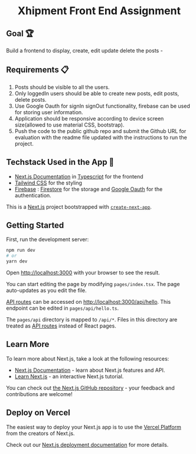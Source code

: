<h1 align="center"> Xhipment Front End Assignment</h1>

## Goal 🏆

Build a frontend to display, create, edit update delete the posts -

## Requirements 📋

1. Posts should be visible to all the users.
2. Only loggedIn users should be able to create new posts, edit posts, delete posts.
3. Use Google Oauth for signIn signOut functionality, firebase can be used for storing user information.
4. Application should be responsive according to device screen size(allowed to use material CSS, bootstrap).
5. Push the code to the public github repo and submit the Github URL for evaluation with the readme file updated with the instructions to run the project.

## Techstack Used in the App 📖

- [Next.js Documentation](https://nextjs.org/docs) in [Typescript](https://nextjs.org/docs/basic-features/typescript) for the frontend
- [Tailwind CSS](https://tailwindcss.com/) for the styling
- [Firebase](https://firebase.google.com/) : [Firestore](https://firebase.google.com/docs/firestore) for the storage and [Google Oauth](https://firebase.google.com/docs/auth) for the authentication.

This is a [Next.js](https://nextjs.org/) project bootstrapped with [`create-next-app`](https://github.com/vercel/next.js/tree/canary/packages/create-next-app).

## Getting Started

First, run the development server:

```bash
npm run dev
# or
yarn dev
```

Open [http://localhost:3000](http://localhost:3000) with your browser to see the result.

You can start editing the page by modifying `pages/index.tsx`. The page auto-updates as you edit the file.

[API routes](https://nextjs.org/docs/api-routes/introduction) can be accessed on [http://localhost:3000/api/hello](http://localhost:3000/api/hello). This endpoint can be edited in `pages/api/hello.ts`.

The `pages/api` directory is mapped to `/api/*`. Files in this directory are treated as [API routes](https://nextjs.org/docs/api-routes/introduction) instead of React pages.

## Learn More

To learn more about Next.js, take a look at the following resources:

- [Next.js Documentation](https://nextjs.org/docs) - learn about Next.js features and API.
- [Learn Next.js](https://nextjs.org/learn) - an interactive Next.js tutorial.

You can check out [the Next.js GitHub repository](https://github.com/vercel/next.js/) - your feedback and contributions are welcome!

## Deploy on Vercel

The easiest way to deploy your Next.js app is to use the [Vercel Platform](https://vercel.com/new?utm_medium=default-template&filter=next.js&utm_source=create-next-app&utm_campaign=create-next-app-readme) from the creators of Next.js.

Check out our [Next.js deployment documentation](https://nextjs.org/docs/deployment) for more details.
